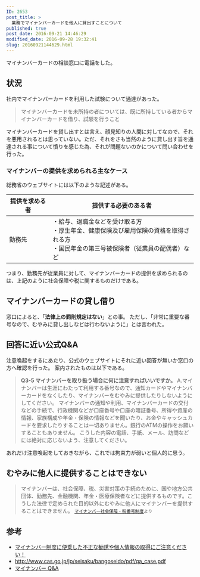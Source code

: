 ```yaml
---
ID: 2653
post_title: >
  業務でマイナンバーカードを他人に貸出すことについて
published: true
post_date: 2016-09-21 14:46:29
modified_date: 2016-09-28 19:32:41
slug: 20160921144629.html
---
```

マイナンバーカードの相談窓口に電話をした。
<!--more-->

<h2>状況</h2>

社内でマイナンバーカードを利用した試験について通達があった。

<blockquote>
  マイナンバーカードを未所持の者については、既に所持している者からマイナンバーカードを借り、試験を行うこと
</blockquote>

マイナンバーカードを貸し出すとは言え、顔見知りの人間に対してなので、それを悪用されるとは思っていない。ただ、それをさも当然のように貸し出す旨を通達される事について憤りを感じた為、それが問題ないのかについて問い合わせを行った。

<h3>マイナンバーの提供を求められる主なケース</h3>

総務省のウェブサイトには以下のような記述がある。

<table>
<thead>
<tr>
  <th>提供を求める者</th>
  <th>提供する必要のある者</th>
</tr>
</thead>
<tbody>
<tr>
  <td>勤務先</td>
  <td>・給与、退職金などを受け取る方<br>・厚生年金、健康保険及び雇用保険の資格を取得される方<br>・国民年金の第三号被保険者（従業員の配偶者）など</td>
</tr>
</tbody>
</table>

つまり、勤務先が従業員に対して、マイナンバーカードの提供を求められるのは、上記のように社会保障や税に関するものだけである。

<h2>マイナンバーカードの貸し借り</h2>

窓口によると、「<strong>法律上の罰則規定はない</strong>」との事。
ただし、「非常に重要な番号なので、むやみに貸し出しなどは行わないように」とは言われた。

<h2>回答に近い公式Q&amp;A</h2>

注意喚起をするにあたり、公式のウェブサイトにそれに近い回答が無いか窓口の方へ確認を行った。
案内されたものは以下である。

<blockquote>
  <strong>Q3-5 マイナンバーを取り扱う場合に何に注意すればいいですか。</strong>
  A.マイナンバーは生涯にわたって利用する番号なので、通知カードやマイナンバーカードをなくしたり、マイナンバーをむやみに提供したりしないようにしてください。
  マイナンバーの通知や利用、マイナンバーカードの交付などの手続で、行政機関などが口座番号や口座の暗証番号、所得や資産の情報、家族構成や年金・保険の情報などを聞いたり、お金やキャッシュカードを要求したりすることは一切ありません。銀行のATMの操作をお願いすることもありません。
  こうした内容の電話、手紙、メール、訪問などには絶対に応じないよう、注意してください。
</blockquote>

あれだけ注意喚起をしておきながら、これでは拘束力が弱いと個人的に思う。

<h2>むやみに他人に提供することはできない</h2>

<blockquote>
  マイナンバーは、社会保障、税、災害対策の手続のために、国や地方公共団体、勤務先、金融機関、年金・医療保険者などに提供するものです。こうした法律で定められた目的以外にむやみに他人にマイナンバーを提供することはできません。
  <small><a href="http://www.cas.go.jp/jp/seisaku/bangoseido/gaiyou.html">マイナンバー社会保障・税番号制度</a>より</small>
</blockquote>

<h2>参考</h2>

<ul>
<li><a href="http://www.soumu.go.jp/kojinbango_card/12.html">マイナンバー制度に便乗した不正な勧誘や個人情報の取得にご注意ください！</a></li>
<li><a href="http://www.cas.go.jp/jp/seisaku/bangoseido/pdf/qa_case.pdf">http://www.cas.go.jp/jp/seisaku/bangoseido/pdf/qa_case.pdf</a></li>
<li><a href="http://www.gov-online.go.jp/tokusyu/mynumber/faq/">マイナンバー Q&amp;A</a></li>
</ul>
